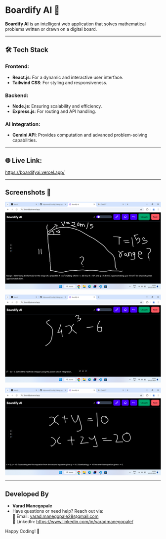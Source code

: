 # Boardify AI 📐  

**Boardify AI** is an intelligent web application that solves mathematical problems written or drawn on a digital board.

---

## 🛠️ **Tech Stack**

### **Frontend**:
- **React.js**: For a dynamic and interactive user interface.  
- **Tailwind CSS**: For styling and responsiveness.

### **Backend**:
- **Node.js**: Ensuring scalability and efficiency.  
- **Express.js**: For routing and API handling.

### **AI Integration**:
- **Gemini API**: Provides computation and advanced problem-solving capabilities.  

---

## 🌐 **Live Link**:  
   https://boardifyai.vercel.app/

---

## Screenshots 📸  

![ss](./screenshots/ss1.png) 

![ss](./screenshots/ss2.png) 

![ss](./screenshots/ss3.png) 

---

## **Developed By**

- **Varad Manegopale**
- Have questions or need help? Reach out via:  
📧 Email: varad.manegopale28@gmail.com  
💼 LinkedIn: https://www.linkedin.com/in/varadmanegopale/

Happy Coding! 🎉
